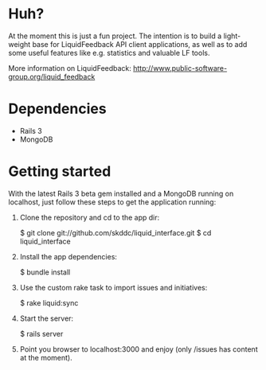 Huh?
====

At the moment this is just a fun project. The intention is to build a light-weight base for LiquidFeedback API client applications, as well as to add some useful features like e.g. statistics and valuable LF tools.

More information on LiquidFeedback: http://www.public-software-group.org/liquid_feedback

Dependencies
============

* Rails 3
* MongoDB

Getting started
===============

With the latest Rails 3 beta gem installed and a MongoDB running on localhost, just follow these steps to get the application running:

1. Clone the repository and cd to the app dir:

    $ git clone git://github.com/skddc/liquid_interface.git
    $ cd liquid_interface

2. Install the app dependencies:

    $ bundle install

3. Use the custom rake task to import issues and initiatives:

    $ rake liquid:sync

4. Start the server:

    $ rails server

5. Point you browser to localhost:3000 and enjoy (only /issues has content at the moment).